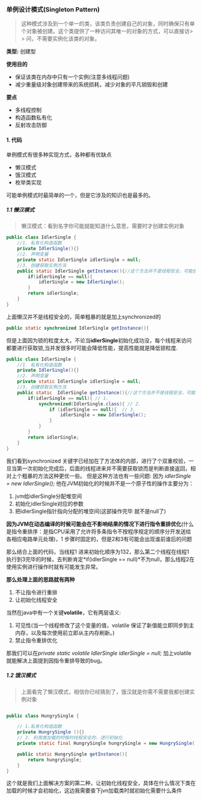 ### 单例设计模式(Singleton Pattern)
> 这种模式涉及到一个单一的类，该类负责创建自己的对象，同时确保只有单个对象被创建。这个类提供了一种访问其唯一的对象的方式，可以直接访> > 问，不需要实例化该类的对象。

**类型:** 创建型

**使用目的**
+ 保证该类在内存中只有一个实例(注意多线程问题)
+ 减少重量级对象创建带来的系统损耗，减少对象的平凡销毁和创建

**要点**
+ 多线程控制
+ 构造函数私有化
+ 反射攻击防御

#### 1. 代码

单例模式有很多种实现方式，各种都有优缺点

- 懒汉模式
- 饿汉模式
- 枚举类实现

可能单例模式时最简单的一个，但是它涉及的知识也是最多的。


##### 1.1 懒汉模式 
> 懒汉模式：看到名字你可能就能知道什么意思，需要时才创建实例对象

``````java
public class IdlerSingle {
    //1. 私有化构造函数
    private IdlerSingle(){}
    //2. 声明变量
    private static IdlerSingle idlerSingle = null;
    //3. 创建获取实例方法
    public static IdlerSingle getInstance(){//这个方法并不是线程安全，可能创建多个对象
        if(idlerSingle == null){
            idlerSingle = new IdlerSingle();
        }
        return idlerSingle;
    }
}

``````

上面懒汉并不是线程安全的，简单粗暴的就是加上synchronized的

`````java
public static synchronized IdlerSingle getInstance(){
`````

但是上面因为锁的粒度太大，不论当**idlerSingle**初始化成功没，每个线程来访问都要进行获取锁,当并发很多时可能会降低性能，提高性能就是降低锁粒度.


``````java
public class IdlerSingle {
    //1. 私有化构造函数
    private IdlerSingle(){}
    //2. 声明变量
    private static IdlerSingle idlerSingle = null;
    //3. 创建获取实例方法
    public static  IdlerSingle getInstance(){//这个方法并不是线程安全，可能创建多个对象
        if(idlerSingle == null){ // 1.
            synchronized(IdlerSingle.class){ // 2.
                if (idlerSingle == null){  // 3.
                    idlerSingle = new IdlerSingle();
                }
            }
        }
        return idlerSingle;
    }
}
``````

我们看到synchronized 关键字已经加在了方法体的内部，进行了个双重校验，一旦当第一次初始化完成后，后面的线程进来并不需要获取锁而是判断直接返回，相对上个粗暴的方法这种更优一些。
但是这种方法也有一些问题:
因为 *idlerSingle = new IdlerSingle();* 他在JVM初始化的时候并不是一个原子性的操作主要分为：
1. jvm给idlerSingle分配堆空间
2. 初始化idlerSingle对应的参数
3. 把idlerSingle指针指向分配的堆空间(这部操作完毕 就不是null了)

**因为JVM在动态编译的时候可能会在不影响结果的情况下进行指令重排优化**(什么是指令重排序：是指CPU采用了允许将多条指令不按程序规定的顺序分开发送给各相应电路单元处理)，1 步骤时固定的，但是2和3有可能会出现谁前谁后的问题

那么结合上面的代码，当线程1 进来初始化顺序为132，那么第二个线程在线程1 执行到3完毕的时候，去判断肯定*if(idlerSingle == null)*不为null，那么线程2在使用实例进行操作时就有可能发生异常。

**那么处理上面的思路就有两种**
1. 不让指令进行重排
2. 让初始化线程安全


当然在java中有一个关键**volatile**，它有两层语义:
1. 可见性(当一个线程修改了这个变量的值，volatile 保证了新值能立即同步到主内存，以及每次使用前立即从主内存刷新。)
2. 禁止指令重排优化

那我们可以在*private static volatile IdlerSingle idlerSingle = null;* 加上volatile就能解决上面提到因指令重排导致的bug。


##### 1.2 饿汉模式
> 上面看完了懒汉模式，相信你已经猜到了，饿汉就是你需不需要我都创建实例对象

``````java

public class HungrySingle {

    // 1.私有化构造函数
    private HungrySingle (){}
    // 2. 利用类加载的时候时线程安全的，进行初始化
    private static final HungrySingle hungrySingle = new HungrySingle();

    public static HungrySingle getInstance(){
        return hungrySingle;
    }
}

``````

这个就是我们上面解决方案的第二种，让初始化线程安全，具体在什么情况下类在加载的时候才会初始化，这边我需要查下jvn加载类时就初始化需要什么条件
























































